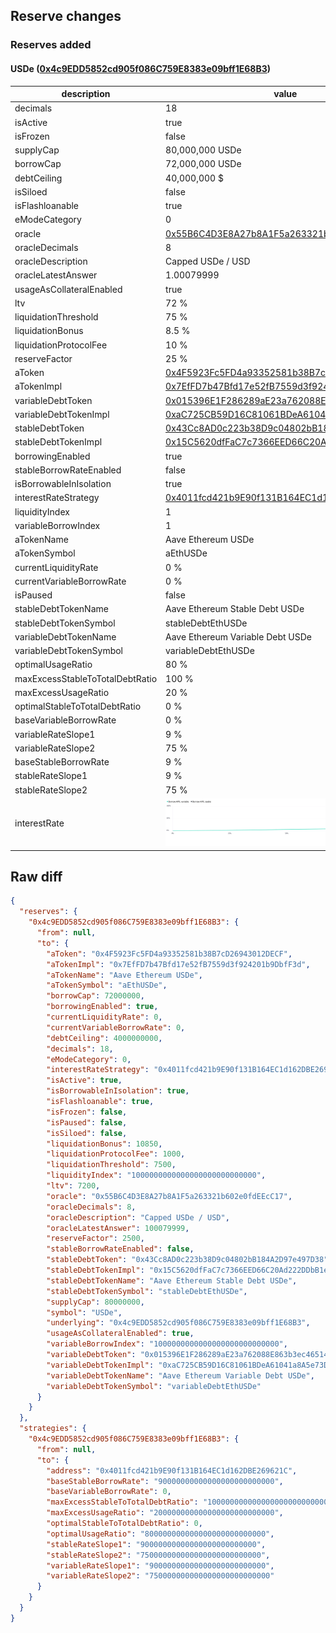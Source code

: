 ## Reserve changes

### Reserves added

#### USDe ([0x4c9EDD5852cd905f086C759E8383e09bff1E68B3](https://etherscan.io/address/0x4c9EDD5852cd905f086C759E8383e09bff1E68B3))

| description | value |
| --- | --- |
| decimals | 18 |
| isActive | true |
| isFrozen | false |
| supplyCap | 80,000,000 USDe |
| borrowCap | 72,000,000 USDe |
| debtCeiling | 40,000,000 $ |
| isSiloed | false |
| isFlashloanable | true |
| eModeCategory | 0 |
| oracle | [0x55B6C4D3E8A27b8A1F5a263321b602e0fdEEcC17](https://etherscan.io/address/0x55B6C4D3E8A27b8A1F5a263321b602e0fdEEcC17) |
| oracleDecimals | 8 |
| oracleDescription | Capped USDe / USD |
| oracleLatestAnswer | 1.00079999 |
| usageAsCollateralEnabled | true |
| ltv | 72 % |
| liquidationThreshold | 75 % |
| liquidationBonus | 8.5 % |
| liquidationProtocolFee | 10 % |
| reserveFactor | 25 % |
| aToken | [0x4F5923Fc5FD4a93352581b38B7cD26943012DECF](https://etherscan.io/address/0x4F5923Fc5FD4a93352581b38B7cD26943012DECF) |
| aTokenImpl | [0x7EfFD7b47Bfd17e52fB7559d3f924201b9DbfF3d](https://etherscan.io/address/0x7EfFD7b47Bfd17e52fB7559d3f924201b9DbfF3d) |
| variableDebtToken | [0x015396E1F286289aE23a762088E863b3ec465145](https://etherscan.io/address/0x015396E1F286289aE23a762088E863b3ec465145) |
| variableDebtTokenImpl | [0xaC725CB59D16C81061BDeA61041a8A5e73DA9EC6](https://etherscan.io/address/0xaC725CB59D16C81061BDeA61041a8A5e73DA9EC6) |
| stableDebtToken | [0x43Cc8AD0c223b38D9c04802bB184A2D97e497D38](https://etherscan.io/address/0x43Cc8AD0c223b38D9c04802bB184A2D97e497D38) |
| stableDebtTokenImpl | [0x15C5620dfFaC7c7366EED66C20Ad222DDbB1eD57](https://etherscan.io/address/0x15C5620dfFaC7c7366EED66C20Ad222DDbB1eD57) |
| borrowingEnabled | true |
| stableBorrowRateEnabled | false |
| isBorrowableInIsolation | true |
| interestRateStrategy | [0x4011fcd421b9E90f131B164EC1d162DBE269621C](https://etherscan.io/address/0x4011fcd421b9E90f131B164EC1d162DBE269621C) |
| liquidityIndex | 1 |
| variableBorrowIndex | 1 |
| aTokenName | Aave Ethereum USDe |
| aTokenSymbol | aEthUSDe |
| currentLiquidityRate | 0 % |
| currentVariableBorrowRate | 0 % |
| isPaused | false |
| stableDebtTokenName | Aave Ethereum Stable Debt USDe |
| stableDebtTokenSymbol | stableDebtEthUSDe |
| variableDebtTokenName | Aave Ethereum Variable Debt USDe |
| variableDebtTokenSymbol | variableDebtEthUSDe |
| optimalUsageRatio | 80 % |
| maxExcessStableToTotalDebtRatio | 100 % |
| maxExcessUsageRatio | 20 % |
| optimalStableToTotalDebtRatio | 0 % |
| baseVariableBorrowRate | 0 % |
| variableRateSlope1 | 9 % |
| variableRateSlope2 | 75 % |
| baseStableBorrowRate | 9 % |
| stableRateSlope1 | 9 % |
| stableRateSlope2 | 75 % |
| interestRate | ![ir](/.assets/a2ff7054b21a6d938826bbea32b5e589c6a0c8f7.svg) |


## Raw diff

```json
{
  "reserves": {
    "0x4c9EDD5852cd905f086C759E8383e09bff1E68B3": {
      "from": null,
      "to": {
        "aToken": "0x4F5923Fc5FD4a93352581b38B7cD26943012DECF",
        "aTokenImpl": "0x7EfFD7b47Bfd17e52fB7559d3f924201b9DbfF3d",
        "aTokenName": "Aave Ethereum USDe",
        "aTokenSymbol": "aEthUSDe",
        "borrowCap": 72000000,
        "borrowingEnabled": true,
        "currentLiquidityRate": 0,
        "currentVariableBorrowRate": 0,
        "debtCeiling": 4000000000,
        "decimals": 18,
        "eModeCategory": 0,
        "interestRateStrategy": "0x4011fcd421b9E90f131B164EC1d162DBE269621C",
        "isActive": true,
        "isBorrowableInIsolation": true,
        "isFlashloanable": true,
        "isFrozen": false,
        "isPaused": false,
        "isSiloed": false,
        "liquidationBonus": 10850,
        "liquidationProtocolFee": 1000,
        "liquidationThreshold": 7500,
        "liquidityIndex": "1000000000000000000000000000",
        "ltv": 7200,
        "oracle": "0x55B6C4D3E8A27b8A1F5a263321b602e0fdEEcC17",
        "oracleDecimals": 8,
        "oracleDescription": "Capped USDe / USD",
        "oracleLatestAnswer": 100079999,
        "reserveFactor": 2500,
        "stableBorrowRateEnabled": false,
        "stableDebtToken": "0x43Cc8AD0c223b38D9c04802bB184A2D97e497D38",
        "stableDebtTokenImpl": "0x15C5620dfFaC7c7366EED66C20Ad222DDbB1eD57",
        "stableDebtTokenName": "Aave Ethereum Stable Debt USDe",
        "stableDebtTokenSymbol": "stableDebtEthUSDe",
        "supplyCap": 80000000,
        "symbol": "USDe",
        "underlying": "0x4c9EDD5852cd905f086C759E8383e09bff1E68B3",
        "usageAsCollateralEnabled": true,
        "variableBorrowIndex": "1000000000000000000000000000",
        "variableDebtToken": "0x015396E1F286289aE23a762088E863b3ec465145",
        "variableDebtTokenImpl": "0xaC725CB59D16C81061BDeA61041a8A5e73DA9EC6",
        "variableDebtTokenName": "Aave Ethereum Variable Debt USDe",
        "variableDebtTokenSymbol": "variableDebtEthUSDe"
      }
    }
  },
  "strategies": {
    "0x4c9EDD5852cd905f086C759E8383e09bff1E68B3": {
      "from": null,
      "to": {
        "address": "0x4011fcd421b9E90f131B164EC1d162DBE269621C",
        "baseStableBorrowRate": "90000000000000000000000000",
        "baseVariableBorrowRate": 0,
        "maxExcessStableToTotalDebtRatio": "1000000000000000000000000000",
        "maxExcessUsageRatio": "200000000000000000000000000",
        "optimalStableToTotalDebtRatio": 0,
        "optimalUsageRatio": "800000000000000000000000000",
        "stableRateSlope1": "90000000000000000000000000",
        "stableRateSlope2": "750000000000000000000000000",
        "variableRateSlope1": "90000000000000000000000000",
        "variableRateSlope2": "750000000000000000000000000"
      }
    }
  }
}
```